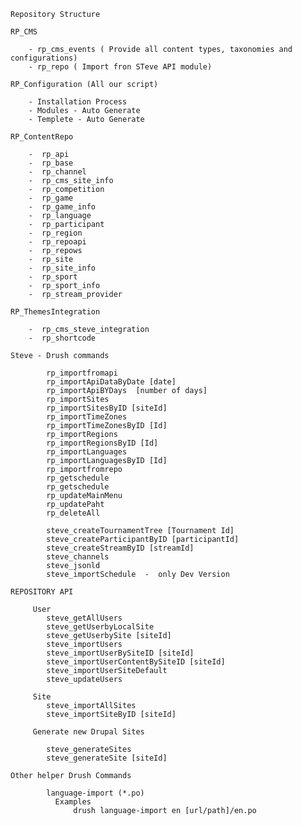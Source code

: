 `Repository Structure` 

`RP_CMS`
 
        - rp_cms_events ( Provide all content types, taxonomies and configurations)
        - rp_repo ( Import fron STeve API module)
     
`RP_Configuration (All our script)`
        
        - Installation Process 
        - Modules - Auto Generate
        - Templete - Auto Generate
    
`RP_ContentRepo`
        
        -  rp_api
        -  rp_base
        -  rp_channel
        -  rp_cms_site_info
        -  rp_competition
        -  rp_game
        -  rp_game_info
        -  rp_language
        -  rp_participant
        -  rp_region
        -  rp_repoapi
        -  rp_repows
        -  rp_site
        -  rp_site_info
        -  rp_sport
        -  rp_sport_info
        -  rp_stream_provider
        
`RP_ThemesIntegration`

        -  rp_cms_steve_integration
        -  rp_shortcode
        
        
        
 `Steve - Drush commands`
            
            
            rp_importfromapi
            rp_importApiDataByDate [date]
            rp_importApiBYDays  [number of days]
            rp_importSites  
            rp_importSitesByID [siteId]
            rp_importTimeZones
            rp_importTimeZonesByID [Id]
            rp_importRegions
            rp_importRegionsByID [Id]
            rp_importLanguages
            rp_importLanguagesByID [Id]
            rp_importfromrepo
            rp_getschedule
            rp_getschedule
            rp_updateMainMenu
            rp_updatePaht
            rp_deleteAll           
            
            steve_createTournamentTree [Tournament Id]
            steve_createParticipantByID [participantId]
            steve_createStreamByID [streamId]
            steve_channels
            steve_jsonld
            steve_importSchedule  -  only Dev Version
            
 `REPOSITORY API`        
            
         User    
            steve_getAllUsers
            steve_getUserbyLocalSite  
            steve_getUserbySite [siteId]            
            steve_importUsers
            steve_importUserBySiteID [siteId]
            steve_importUserContentBySiteID [siteId]
            steve_importUserSiteDefault
            steve_updateUsers            
        
         Site 
            steve_importAllSites
            steve_importSiteByID [siteId]
         
         Generate new Drupal Sites 
           
            steve_generateSites
            steve_generateSite [siteId]
            
            
        
 `Other helper Drush Commands`
      
            language-import (*.po)
              Examples
                  drush language-import en [url/path]/en.po
